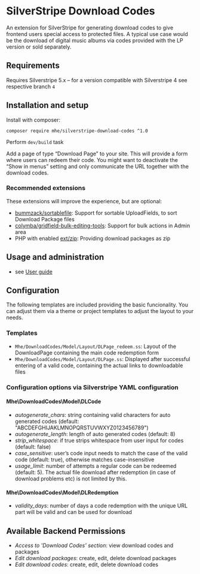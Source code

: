 # SilverStripe Download Codes

An extension for SilverStripe for generating download codes to give frontend users special access to protected files. A typical use case would be the download of digital music albums via codes provided with the LP version or sold separately.

## Requirements

Requires Silverstripe 5.x – for a version compatible with Silverstripe 4 see respective branch `4`


## Installation and setup

Install with composer:

    composer require mhe/silverstripe-download-codes ^1.0

Perform `dev/build` task

Add a page of type “Download Page” to your site. This will provide a form where users can redeem their code. You might want to deactivate the “Show in menus” setting and only communicate the URL together with the download codes.


### Recommended extensions

These extensions will improve the experience, but are optional:

- [bummzack/sortablefile](https://packagist.org/packages/bummzack/sortablefile): Support for sortable UploadFields, to sort Download Package files
- [colymba/gridfield-bulk-editing-tools](https://packagist.org/packages/colymba/gridfield-bulk-editing-tools): Support for bulk actions in Admin area
- PHP with enabled [ext/zip](https://www.php.net/manual/en/book.zip.php): Providing download packages as zip


## Usage and administration

- see [User guide](docs/en/userguide.md)


## Configuration

The following templates are included providing the basic funcionality. You can adjust them via a theme or project templates to adjust the layout to your needs.

### Templates

- `Mhe/DownloadCodes/Model/Layout/DLPage_redeem.ss`: Layout of the DownloadPage containing the main code redemption form
- `Mhe/DownloadCodes/Model/Layout/DLPage.ss`: Displayed after successful entering of a valid code, containing the actual links to downloadable files

### Configuration options via Silverstripe YAML configuration

#### Mhe\DownloadCodes\Model\DLCode

- _autogenerate_chars_: string containing valid characters for auto generated codes (default: "ABCDEFGHIJAKLMNOPQRSTUVWXYZ0123456789")
- _autogenerate_length_: length of auto generated codes (default: 8)
- _strip_whitespace_: if true strips whitespace from user input for codes (default: false)
- _case_sensitive_: user’s code input needs to match the case of the valid code (default: true), otherwise matches case-insensitive
- _usage_limit_: number of attempts a regular code can be redeemed (default: 5). The actual file download after redemption (in case of download problems etc) is not limited by this.

#### Mhe\DownloadCodes\Model\DLRedemption

- _validity_days_: number of days a code redemption with the unique URL part will be valid and can be used for download


## Available Backend Permissions

- _Access to 'Download Codes' section_: view download codes and packages
- _Edit download packages_: create, edit, delete download packages
- _Edit download codes_: create, edit, delete download codes
